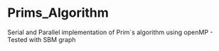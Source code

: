 # Prims_Algorithm
Serial and Parallel implementation of Prim`s algorithm using openMP - Tested with SBM graph
